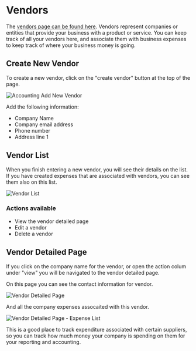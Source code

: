 # Vendors

The [vendors page can be found here](https://skhokho.io/accounting/vendors/view). Vendors represent companies or entities that provide your business with a product or service. You can keep track of all your vendors here, and associate them with business expenses to keep track of where your business money is going.

## Create New Vendor

To create a new vendor, click on the "create vendor" button at the top of the page.

![Accounting Add New Vendor](/img/accounting_add_new_vendor.png)

Add the following information:
* Company Name
* Company email address
* Phone number
* Address line 1

## Vendor List

When you finish entering a new vendor, you will see their details on the list.
If you have created expenses that are associated with vendors, you can see them also on this list.

![Vendor List](/img/vendors_list.png)

### Actions available

* View the vendor detailed page
* Edit a vendor
* Delete a vendor

## Vendor Detailed Page
If you click on the company name for the vendor, or open the action colum under "view" you will be navigated to the vendor detailed page.

On this page you can see the contact information for vendor.

![Vendor Detailed Page](/img/vendor_detailed_page.png)

And all the company expenses assocaited with this vendor.

![Vendor Detailed Page - Expense List](/img/vendor_detailed_expenses.png)

This is a good place to track expenditure associated with certain suppliers, so you can track how much money your company is spending on them for your reporting and accounting.
